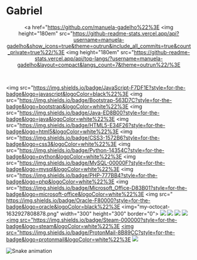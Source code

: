# Gabriel

<div align="center" style="display: inline_block">

  <a href="https://github.com/manuela-gadelho%22%3E
  <img height="180em" src="https://github-readme-stats.vercel.app/api?username=manuela-gadelho&show_icons=true&theme=outrun&include_all_commits=true&count_private=true%22/%3E
  <img height="180em" src="https://github-readme-stats.vercel.app/api/top-langs/?username=manuela-gadelho&layout=compact&langs_count=7&theme=outrun%22/%3E
    </div>
<div style="display: inline_block"><br>

  <img src="https://img.shields.io/badge/JavaScript-F7DF1E?style=for-the-badge&logo=javascript&logoColor=black%22%3E
  <img src="https://img.shields.io/badge/Bootstrap-563D7C?style=for-the-badge&logo=bootstrap&logoColor=white%22%3E
  <img src="https://img.shields.io/badge/Java-ED8B00?style=for-the-badge&logo=java&logoColor=white%22%3E
  <img src="https://img.shields.io/badge/HTML5-E34F26?style=for-the-badge&logo=html5&logoColor=white%22%3E
  <img src="https://img.shields.io/badge/CSS3-1572B6?style=for-the-badge&logo=css3&logoColor=white%22%3E
  <img src="https://img.shields.io/badge/Python-14354C?style=for-the-badge&logo=python&logoColor=white%22%3E
  <img src="https://img.shields.io/badge/MySQL-00000F?style=for-the-badge&logo=mysql&logoColor=white%22%3E
  <img src="https://img.shields.io/badge/PHP-777BB4?style=for-the-badge&logo=php&logoColor=white%22%3E
  <img src="https://img.shields.io/badge/Microsoft_Office-D83B01?style=for-the-badge&logo=microsoft-office&logoColor=white%22%3E
  <img src=" https://img.shields.io/badge/Oracle-F80000?style=for-the-badge&logo=oracle&logoColor=black%22%3E
  <img="my-octocat-1632927808878.png" width="300" height="300" border="0"></a>
  <a href="https://www.youtube.com/channel/UCx9WTK1q7HlLhIAhQ2LugVQ" target="_blank"><img src="https://img.shields.io/badge/YouTube-FF0000?style=for-the-badge&logo=youtube&logoColor=white" target="_blank"></a>
  <a href="https://instagram.com/magadelho" target="_blank"><img src="https://img.shields.io/badge/-Instagram-%23E4405F?style=for-the-badge&logo=instagram&logoColor=white" target="_blank"></a>
     <a href="https://www.twitch.tv/manuuu_gadelho" target="_blank"><img src="https://img.shields.io/badge/Twitch-9146FF?style=for-the-badge&logo=twitch&logoColor=white" target="_blank"></a>
 <a href="https://discord.gg/QCQrQzhy" target="_blank"><img src="https://img.shields.io/badge/Discord-7289DA?style=for-the-badge&logo=discord&logoColor=white" target="_blank"></a> 
  <a href="https://steamcommunity.com/id/manumoreira/" target="_blank"> <img src="https://img.shields.io/badge/Steam-000000?style=for-the-badge&logo=steam&logoColor=white%22%3E</a>
  <a href = "mailto:manugadelho@protonmail.com"><img src="https://img.shields.io/badge/ProtonMail-8B89CC?style=for-the-badge&logo=protonmail&logoColor=white%22%3E</a>
  <a href="https://www.linkedin.com/in/manuela-gadelho-44271b221/" target="_blank"><img src="https://img.shields.io/badge/-LinkedIn-%230077B5?style=for-the-badge&logo=linkedin&logoColor=white" target="_blank"></a> 


 ![Snake animation](https://github.com/Manuela-Gadelho/Manuela-Gadelho/blob/output/github-contribution-grid-snake.svg)
 
</div>
